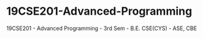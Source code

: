 # 19CSE201-Advanced-Programming
19CSE201 - Advanced Programming - 3rd Sem - B.E. CSE(CYS) - ASE, CBE
